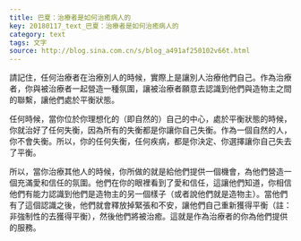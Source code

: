 ```yaml
---
title: 巴夏：治療者是如何治癒病人的
key: 20180117_text_巴夏：治療者是如何治癒病人的
category: text
tags: 文字
source: http://blog.sina.com.cn/s/blog_a491af250102v66t.html
---
```


請記住，任何治療者在治療別人的時候，實際上是讓別人治療他們自己。作為治療者，你與被治療者一起營造一種氛圍，讓被治療者願意去認識到他們與造物主之間的聯繫，讓他們處於平衡狀態。

任何時候，當你位於你理想化的（即自然的）自己的中心，處於平衡狀態的時候，你就治好了任何失衡，因為所有的失衡都是你讓你自己失衡。作為一個自然的人，你不會失衡。所以，你的任何失衡，任何疾病，都是你決定、你選擇讓你自己失去了平衡。

所以，當你治療其他人的時候，你所做的就是給他們提供一個機會，為他們營造一個充滿愛和信任的氛圍。他們在你的眼裡看到了愛和信任，這讓他們知道，你相信他們有能力認識到他們是造物主的另一個樣子（或者說他們就是造物主）。當他們有了這個認識之後，他們就會釋放掉緊張和不安，讓他們自己重新獲得平衡（註：非強制性的去獲得平衡），然後他們將被治癒。這就是作為治療者的你為他們提供的服務。
